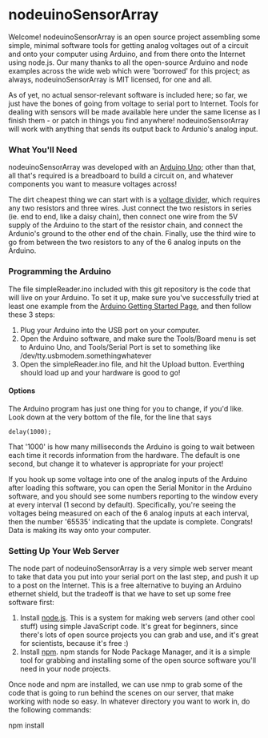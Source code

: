 nodeuinoSensorArray
===================

Welcome!  nodeuinoSensorArray is an open source project assembling some simple, minimal software tools for getting analog voltages out of a circuit and onto your computer using Arduino, and from there onto the Internet using node.js.  Our many thanks to all the open-source Arduino and node examples across the wide web which were 'borrowed' for this project; as always, nodeuinoSensorArray is MIT licensed, for one and all.

As of yet, no actual sensor-relevant software is included here; so far, we just have the bones of going from voltage to serial port to Internet.  Tools for dealing with sensors will be made available here under the same license as I finish them - or patch in things you find anywhere!  nodeuinoSensorArray will work with anything that sends its output back to Ardunio's analog input.

### What You'll Need

nodeuinoSensorArray was developed with an [Arduino Uno](http://arduino.cc/); other than that, all that's required is a breadboard to build a circuit on, and whatever components you want to measure voltages across!  

The dirt cheapest thing we can start with is a [voltage divider](http://en.wikipedia.org/wiki/Voltage_divider), which requires any two resistors and three wires.  Just connect the two resistors in series (ie. end to end, like a daisy chain), then connect one wire from the 5V supply of the Arduino to the start of the resistor chain, and connect the Ardunio's ground to the other end of the chain.  Finally, use the third wire to go from between the two resistors to any of the 6 analog inputs on the Arduino.

### Programming the Arduino

The file simpleReader.ino included with this git repository is the code that will live on your Arduino.  To set it up, make sure you've successfully tried at least one example from the [Arduino Getting Started Page](http://arduino.cc/en/Guide/HomePage), and then follow these 3 steps:

1.  Plug your Arduino into the USB port on your computer.
2.  Open the Arduino software, and make sure the Tools/Board menu is set to Arduino Uno, and Tools/Serial Port is set to something like /dev/tty.usbmodem.somethingwhatever
3.  Open the simpleReader.ino file, and hit the Upload button.  Everthing should load up and your hardware is good to go!


#### Options
The Arduino program has just one thing for you to change, if you'd like.  Look down at the very bottom of the file, for the line that says 
    
    delay(1000);
    
That '1000' is how many milliseconds the Arduino is going to wait between each time it records information from the hardware.  The default is one second, but change it to whatever is appropriate for your project!


If you hook up some voltage into one of the analog inputs of the Arduino after loading this software, you can open the Serial Monitor in the Arduino software, and you should see some numbers reporting to the window every at every interval (1 second by default).  Specifically, you're seeing the voltages being measured on each of the 6 analog inputs at each interval, then the number '65535' indicating that the update is complete.  Congrats!  Data is making its way onto your computer.

### Setting Up Your Web Server

The node part of nodeuinoSensorArray is a very simple web server meant to take that data you put into your serial port on the last step, and push it up to a post on the Internet.  This is a free alternative to buying an Arduino ethernet shield, but the tradeoff is that we have to set up some free software first:

1.  Install [node.js](http://nodejs.org/).  This is a system for making web servers (and other cool stuff) using simple JavaScript code.  It's great for beginners, since there's lots of open source projects you can grab and use, and it's great for scientists, because it's free :)
2.  Install [npm](https://npmjs.org/).  npm stands for Node Package Manager, and it is a simple tool for grabbing and installing some of the open source software you'll need in your node projects.

Once node and npm are installed, we can use nmp to grab some of the code that is going to run behind the scenes on our server, that make working with node so easy.  In whatever directory you want to work in, do the following commands:

npm install 

